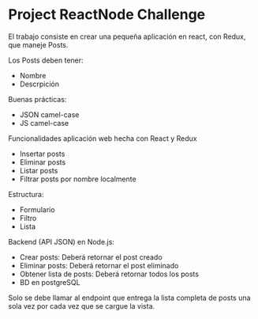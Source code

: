 # Project ReactNode Challenge

El trabajo consiste en crear una pequeña aplicación en react, con Redux, que maneje Posts.

Los Posts deben tener:

- Nombre
- Descrpición

Buenas prácticas:

- JSON camel-case
- JS camel-case

Funcionalidades aplicación web hecha con React y Redux

- Insertar posts
- Eliminar posts
- Listar posts
- Filtrar posts por nombre localmente

Estructura:

- Formulario
- Filtro
- Lista

Backend (API JSON) en Node.js:

- Crear posts: Deberá retornar el post creado
- Eliminar posts: Deberá retornar el post eliminado
- Obtener lista de posts: Deberá retornar todos los posts
- BD en postgreSQL

Solo se debe llamar al endpoint que entrega la lista completa de posts una sola vez por cada vez que se cargue la vista.
